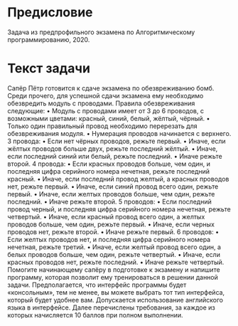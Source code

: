 # Предисловие
Задача из предпрофильного экзамена по Алгоритмическому программированию, 2020.
# Текст задачи
Сапёр Пётр готовится к сдаче экзамена по обезвреживанию бомб. Среди
прочего, для успешной сдачи экзамена ему необходимо обезвредить модуль с
проводами. Правила обезвреживания следующие:
• Модуль с проводами имеет от 3 до 6 проводов, с возможными цветами:
красный, синий, белый, жёлтый, чёрный.
• Только один правильный провод необходимо перерезать для
обезвреживания модуля.
• Нумерация проводов начинается с верхнего.
3 провода:
  • Если нет чёрных проводов, режьте первый.
  • Иначе, если жёлтых проводов больше двух, режьте последний жёлтый.
  • Иначе, если последний синий или белый, режьте последний.
  • Иначе режьте второй.
4 провода:
  • Если красных проводов больше, чем один, и последняя цифра серийного
  номера нечетная, режьте последний красный.
  • Иначе, если последний провод желтый, а красных проводов нет, режьте
  первый.
  • Иначе, если синий провод всего один, режьте первый.
  • Иначе, если желтых проводов больше, чем один, режьте последний.
  • Иначе режьте второй.
5 проводов:
  • Если последний провод черный, и последняя цифра серийного номера
  нечетная, режьте четвертый.
  • Иначе, если красный провод всего один, а желтых проводов больше, чем
  один, режьте первый.
  • Иначе, если черных проводов нет, режьте второй.
  • Иначе режьте первый.
  6 проводов:
  • Если желтых проводов нет, и последняя цифра серийного номера
  нечетная, режьте третий.
  • Иначе, если желтый провод всего один, а белых проводов больше, чем
  один, режьте четвертый.
  • Иначе, если красных проводов нет, режьте последний.
  • Иначе режьте четвертый.
Помогите начинающему сапёру в подготовке к экзамену и напишите
программу, которая позволит ему тренироваться в решении данной задачи.
Предполагается, что интерфейс программы будет «консольным», тем не менее,
вы можете выбрать тот тип интерфейса, который будет удобнее вам.
Допускается использование английского языка в интерфейсе. Далее
перечислены требования, за каждое из которых начисляется 10 баллов при
полном выполнении.
